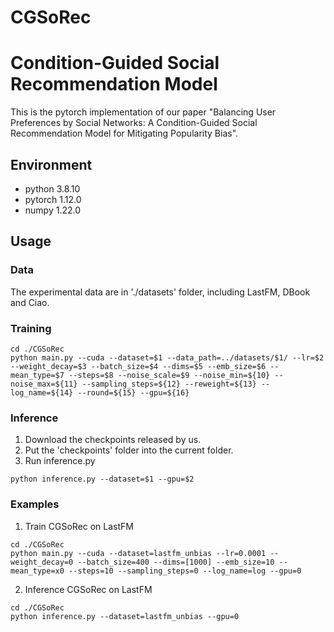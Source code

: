 # CGSoRec

# Condition-Guided Social Recommendation Model
This is the pytorch implementation of our paper "Balancing User Preferences by Social Networks: A Condition-Guided Social Recommendation Model for  Mitigating Popularity Bias".

## Environment
- python 3.8.10
- pytorch 1.12.0
- numpy 1.22.0

## Usage
### Data
The experimental data are in './datasets' folder, including LastFM, DBook and Ciao.

### Training
```
cd ./CGSoRec
python main.py --cuda --dataset=$1 --data_path=../datasets/$1/ --lr=$2 --weight_decay=$3 --batch_size=$4 --dims=$5 --emb_size=$6 --mean_type=$7 --steps=$8 --noise_scale=$9 --noise_min=${10} --noise_max=${11} --sampling_steps=${12} --reweight=${13} --log_name=${14} --round=${15} --gpu=${16}
```

### Inference

1. Download the checkpoints released by us.
2. Put the 'checkpoints' folder into the current folder.
3. Run inference.py
```
python inference.py --dataset=$1 --gpu=$2
```

### Examples

1. Train CGSoRec on LastFM
```
cd ./CGSoRec
python main.py --cuda --dataset=lastfm_unbias --lr=0.0001 --weight_decay=0 --batch_size=400 --dims=[1000] --emb_size=10 --mean_type=x0 --steps=10 --sampling_steps=0 --log_name=log --gpu=0
```
2. Inference CGSoRec on LastFM
```
cd ./CGSoRec
python inference.py --dataset=lastfm_unbias --gpu=0
```


